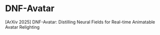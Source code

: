 # DNF-Avatar
[ArXiv 2025] DNF-Avatar: Distilling Neural Fields for Real-time Animatable Avatar Relighting
